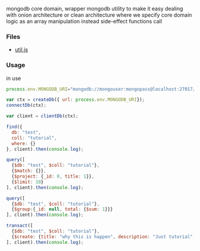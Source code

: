 mongodb core domain, wrapper mongodb utility to make it easy dealing with onion architecture or clean architecture
where we specify core domain logic as an array manipulation instead side-effect functions call  

### Files

- [util.js](./util.js)

### Usage
in use

```js
process.env.MONGODB_URI="mongodb://mongouser:mongopass@localhost:27017/test?authSource=admin&tls=false";

var ctx = createDb({ url: process.env.MONGODB_URI});
connectDb(ctx);

var client = clientDb(ctx);

find({
  db: "test",
  coll: "tutorial",
  where: {}
}, client).then(console.log);

query([
  {$db: "test", $coll: "tutorial"},
  {$match: {}},
  {$project: {_id: 0, title: 1}},
  {$limit: 10}
], client).then(console.log);

query([
  {$db: "test", $coll: "tutorial"},
  {$group:{_id: null, total: {$sum: 1}}}
], client).then(console.log);

transact([
  {$db: "test", $coll: "tutorial"},
  {$create: {title: "why this is happen", description: "Just tutorial", published: false}}  
], client).then(console.log);


```

